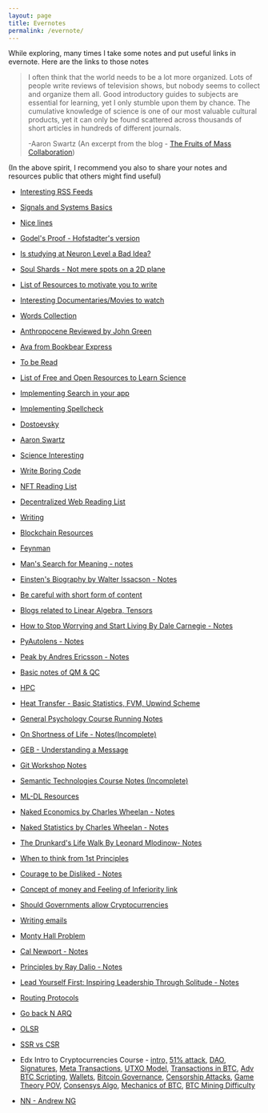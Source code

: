 ```yaml
---
layout: page
title: Evernotes
permalink: /evernote/
---
```


While exploring, many times I take some notes and put useful links in evernote. Here are the links to those notes

> I often think that the world needs to be a lot more organized. Lots of people write reviews of television shows, but nobody seems to collect and organize them all. Good introductory guides to subjects are essential for learning, yet I only stumble upon them by chance. The cumulative knowledge of science is one of our most valuable cultural products, yet it can only be found scattered across thousands of short articles in hundreds of different journals.
>
> -Aaron Swartz (An excerpt from the blog - [The Fruits of Mass Collaboration](http://www.aaronsw.com/weblog/masscollab))

(In the above spirit, I recommend you also to share your notes and resources public that others might find useful)

- [Interesting RSS Feeds](https://www.evernote.com/shard/s367/sh/59acefc0-25c5-0b12-acd7-4232f72170e7/2cfd84efe9fba2509b4c18b6a07bc0a4)

- [Signals and Systems Basics](https://www.evernote.com/shard/s367/sh/0cd6815a-9478-67c3-0e4a-d4ed5172f63b/42997bebe040bc235b42159e68012661)

- [Nice lines](https://www.evernote.com/shard/s367/sh/c01df478-9b90-ec39-c626-5fb618c807f1/f8b9aa4e98a81ea68950ced377f5ee9a)

- [Godel's Proof - Hofstadter's version](https://www.evernote.com/shard/s367/sh/c9599ea5-821e-46ef-6e40-a92a190e5401/d862258867b9f6c3150161321b806861)

- [Is studying at Neuron Level a Bad Idea?](https://www.evernote.com/shard/s367/sh/b0fd1363-d57e-3ec6-4521-8b70376bcb52/ec4135d9962d006d99e51ff69bb3606a)

- [Soul Shards - Not mere spots on a 2D plane](https://www.evernote.com/shard/s367/sh/028dd758-871b-9f7f-6597-5bd512790882/c11c37ad7a5be3884e0b16f2c282c5eb)

- [List of Resources to motivate you to write](https://www.evernote.com/shard/s367/sh/989bcb5b-fd8f-a78c-0d7c-da3ae2b0b712/fa52fa2cb9e438e4c17b0cf59f395a52)

- [Interesting Documentaries/Movies to watch](https://www.evernote.com/shard/s367/sh/0027804a-e545-9aed-da8e-3b03b1324428/25d98672a8da5cee456a1328cb832771)

- [Words Collection](https://www.evernote.com/shard/s367/sh/9cfef0e1-9c92-f27b-4f63-9a0d57cf1656/bf0abf29d9aa926f67c8a77da2337e51)

- [Anthropocene Reviewed by John Green](https://www.evernote.com/shard/s367/sh/cdbb454d-5c8d-3e0c-59b5-9ca9a4d68c03/504df245ad323d890aba9b6a248585ad)

- [Ava from Bookbear Express](https://www.evernote.com/shard/s367/sh/959b0d37-5d72-0757-2689-043d19bcb6dc/cfb812151247e88c78ab1125303a9dad)

- [To be Read](https://www.evernote.com/shard/s367/sh/32b23265-ee33-8e63-d96c-8c13195c1f25/d2669d30dac65869484090f35126a011)

- [List of Free and Open Resources to Learn Science](https://www.evernote.com/shard/s367/sh/18e5c02f-58c8-da67-89e5-20af84a3a3b3/fb775947180b391d9b0140679efe2db2)

- [Implementing Search in your app](https://www.evernote.com/shard/s367/sh/e285d6fb-6db2-4fe4-5336-6948b4410f81/39d60bb6ebfedd8a8c2097b2df8d249d)

- [Implementing Spellcheck](https://www.evernote.com/shard/s367/sh/ef080fcc-b805-8d29-7216-1fbd32be7222/521b50680a852352a046567a0ee98c2a)

- [Dostoevsky](https://www.evernote.com/shard/s367/sh/c8145241-e9e5-353d-8142-15199e024d21/9f2ae2228e5ca4edaf1f84ffbe83b9e5)

- [Aaron Swartz](https://www.evernote.com/shard/s367/sh/435a174b-1458-819b-4050-7bca54e52333/3fa6b2d12c79172f31a0e3b42380bec3)

- [Science Interesting](https://www.evernote.com/shard/s367/sh/c43df65d-ffff-4bd3-5f30-82d5f54a8b22/6f1e48c97b224ee652c89e51bf620b1f)

- [Write Boring Code](https://www.evernote.com/shard/s367/sh/a6722d67-3264-d7db-8c23-2674f339a2fe/8faca34cabd331e9441a42b34eefc78e)

- [NFT Reading List](https://www.evernote.com/shard/s367/sh/ba84ef5b-f3fb-3b87-1c3c-30b31aba1635/b0d57719d662d3e8c24baee8a7f1b5c4)

- [Decentralized Web Reading List](https://www.evernote.com/shard/s367/sh/f90a52ae-a87e-b2e9-d061-226d4163e486/be3ba315a6d949b590d4cb8b863583bc)

- [Writing](https://www.evernote.com/shard/s367/sh/1e4ede00-5187-55d8-ae04-7f99f23ffabe/92985a220e9a6ffa3d68dfb0a81ca15e)

- [Blockchain Resources](https://www.evernote.com/shard/s367/sh/9c4ee9eb-d129-e7e6-74cb-ae9f06d0c996/6126a823b877105f27a046ab6af00cbc)

- [Feynman](https://www.evernote.com/shard/s367/sh/b44147c0-b8f2-bc92-6e4e-65bd9051ae3a/0fd7fed36cba4bcdd58b70222db41dce)

- [Man's Search for Meaning - notes](https://www.evernote.com/shard/s367/sh/21fa138e-1661-f1de-1991-f1c77a7e4bfe/da95e739e826d008f9b9669151a68137)

- [Einsten's Biography by Walter Issacson - Notes](https://www.evernote.com/shard/s367/sh/a84189f0-2162-05fe-bb00-e979fdcd9057/06ce23cf9392021703f46511555bb171)

- [Be careful with short form of content](https://www.evernote.com/shard/s367/sh/e52f94ef-d747-bad2-6ad0-efbdff12a217/59e0e8dd1d6928b926679f0a07fb18a3)

- [Blogs related to Linear Algebra, Tensors](https://www.evernote.com/shard/s367/sh/c6b38218-c4a7-bfdc-517c-2d7f11450110/03f33aa681cd5f0c40a1df26f154f7cd)

- [How to Stop Worrying and Start Living By Dale Carnegie - Notes](https://www.evernote.com/shard/s367/sh/ee4c797e-618b-ec52-b81c-86d4b3d076a3/28b93492c48fbc47d4bba2190e788793)

- [PyAutolens - Notes](https://www.evernote.com/shard/s367/sh/7b36b234-1fe7-1231-5073-9d80a1d7cd16/c626848a8efcfdc6476ad051e6646cea)

- [Peak by Andres Ericsson - Notes](https://www.evernote.com/shard/s367/sh/4028a30e-ebfe-7fc1-db87-f4065bce6b05/5b050e9f94f993cf41322479b0f8202c)

- [Basic notes of QM & QC](https://www.evernote.com/shard/s367/sh/1e5664ee-353b-39a6-a8fd-152af418bde3/12d0abcda6e680599dfbf1767dc2e90f)

- [HPC](https://www.evernote.com/shard/s367/sh/3ec01a84-987e-429d-8fc4-7ab9bf4d8d6d/e045dd667bd7db1f89c5178c5d1a12d1)

- [Heat Transfer - Basic Statistics, FVM, Upwind Scheme](https://www.evernote.com/shard/s367/sh/eed9cdfc-f0a4-de3e-e207-3612d8a5d61d/a17fb4914f8a290584986a442c37d226)

- [General Psychology Course Running Notes](https://www.evernote.com/shard/s367/sh/4e9e2105-8d63-4942-8ec4-75d581716b8f/2195f958301aaea72091d033efead05d)

- [On Shortness of Life - Notes(Incomplete)](https://www.evernote.com/shard/s367/sh/34fe9731-ec3c-0af8-4b28-73af8b562748/979119018b62196fe449f5f55693dbef)

- [GEB - Understanding a Message](https://www.evernote.com/shard/s367/sh/935931a5-bbec-e88b-ad18-040e40ea3bb9/57c7aaaa117644f280db929b36d314aa)

- [Git Workshop Notes](https://www.evernote.com/shard/s367/sh/2fd536ac-60ee-b536-947b-72d0f808cb0f/473c07a8b5b3a4b0df0a4d986f351b3a)

- [Semantic Technologies Course Notes (Incomplete)](https://www.evernote.com/shard/s367/sh/17f99a86-99a1-0cfc-7059-47eebd1c1607/f76c68bca07d88e4ed80f1df7fd3da22)

- [ML-DL Resources](https://www.evernote.com/shard/s367/sh/ce1f0132-3fa4-3da3-dd18-62ab71fab111/bfda6165cccc2a74d06c37ce5f508a78)

- [Naked Economics by Charles Wheelan - Notes](https://www.evernote.com/shard/s367/sh/c0381c36-10ed-be43-b6e3-d72983b94a85/fc45b754cc69cfcc21701de8c9830fb8)

- [Naked Statistics by Charles Wheelan - Notes](https://www.evernote.com/shard/s367/sh/23a097ba-6546-fd66-a006-2b9c634edaf4/3bd1dd82b855d90dc09299da3eee90ea)

- [The Drunkard's Life Walk By Leonard Mlodinow- Notes](https://www.evernote.com/shard/s367/sh/92ffb41f-4520-28d7-c115-ab97b86eb80b/d8e3084297c4f8bd22e416a670155df2)

- [When to think from 1st Principles](https://www.evernote.com/shard/s367/sh/24ff69e5-ee68-852e-ca7c-352ee52bb365/cdcd891d9f0cf5328bc4d571844ac94c)

- [Courage to be Disliked - Notes](https://www.evernote.com/shard/s367/sh/55709871-34e4-6981-d53d-f97fb317d91a/ebc7f088d3ddd61baeb4eb8f63c6c2be)

- [Concept of money and Feeling of Inferiority link](https://www.evernote.com/shard/s367/sh/4fe2305c-10cd-37fd-a97a-00dbad3a4a90/1c4edf28fe0d05a09bcd98c8237cbb81)

- [Should Governments allow Cryptocurrencies](https://www.evernote.com/shard/s367/sh/bd938450-6e96-9088-1f06-ce10a47aec7e/8012f23c0d5d4755c6a428226e0e5e9a)

- [Writing emails](https://www.evernote.com/shard/s367/sh/dcaba1c8-e920-087b-eca6-f818006e55f1/5a894b6d563bc2231e525189221cf0f3)

- [Monty Hall Problem](https://www.evernote.com/shard/s367/sh/6370024c-a6a3-f8fe-a6c2-a268f97761fd/c394f355a1786e9d842b5f10a8d6002a)

- [Cal Newport - Notes](https://www.evernote.com/shard/s367/sh/342c0e50-8c94-f704-cfc0-fb0af99eea93/aefe0c41865fc09385f7f3f61ab2be34)

- [Principles by Ray Dalio - Notes](https://www.evernote.com/shard/s367/sh/4dc74f40-9349-834d-cce3-2cbfbd85da50/2c389d54547fed7f722b567c20570dde)

- [Lead Yourself First: Inspiring Leadership Through Solitude - Notes](https://www.evernote.com/shard/s367/sh/d9d10acb-e68b-b4f6-494d-076b11ab6d1f/8b04190f9695d538711d338ecceef7e9)

- [Routing Protocols](https://www.evernote.com/shard/s367/sh/7403ff23-2239-4da0-ba5a-b6b30b833593/34d7b863130d90e8afa72ec9a7043b63)

- [Go back N ARQ](https://www.evernote.com/shard/s367/sh/1ee8c48b-844c-48db-81be-065acc6ae8e3/5076cc25f5aee0e6193a38eb80be82cd)

- [OLSR](https://www.evernote.com/shard/s367/sh/27736a33-def5-44f9-b0cc-de33a12e009c/ef89dceb1cc47edf73af544510979a53)

- [SSR vs CSR](https://www.evernote.com/shard/s367/sh/f1f90662-790f-4749-ad84-1605cf075ca8/77be3caf64191150dd6e9cc7c0e78977)

- Edx Intro to Cryptocurrencies Course - [intro,](https://www.evernote.com/shard/s367/sh/6cc3879d-93ad-4a9a-b525-813a4ababf69/de3d80ce37ee39550d4c052197479d94) [51% attack](https://www.evernote.com/shard/s367/sh/365e0e30-a867-4c42-a2d3-64cae51077b6/58abf87d6ffc73bdd98863a828f33bc0), [DAO](https://www.evernote.com/shard/s367/sh/a4315134-2373-4e09-bd90-bb8899e89fd4/974b2bfa87906bf1c1476b97d7f5c94c), [Signatures](https://www.evernote.com/shard/s367/sh/3f15f2e3-03b8-4693-a88b-6fbdbcfbfdad/b2d49e31211b0fc73b6e70d7e810814d), [Meta Transactions](https://www.evernote.com/shard/s367/sh/b032c4f3-e716-4783-9fe7-c67d1b97f643/4902e49a963d10884c8b862bfa866479), [UTXO Model](https://www.evernote.com/shard/s367/sh/38c1ca88-d561-47d2-9f4e-0c7a012ee57f/c6f564dbae9dcd3942711b920bb6f821), [Transactions in BTC](https://www.evernote.com/shard/s367/sh/a81551ab-329c-4603-9200-f6773bf63bf1/f5fa461a7ffba226a411703dfb0bba3b), [Adv BTC Scripting](https://www.evernote.com/shard/s367/sh/07b5876f-6a0c-494f-a047-10a7e81845f5/8cbd73e94d51ca5531b7bc022eaafa80), [Wallets](https://www.evernote.com/shard/s367/sh/999b2e27-a32b-47b0-a105-fe04cdcdd8e6/f4ca00615e9ca80cb70d7cd7a432b251), [Bitcoin Governance](https://www.evernote.com/shard/s367/sh/ce9142ab-c5f7-4d3a-a4d1-dd7e5ceab530/d0121d2ff303bc14dae4c3c35448ef1c), [Censorship Attacks](https://www.evernote.com/shard/s367/sh/7813b512-7f5d-4840-854a-4d3c51b5eef0/47e71e48b9b8cdd8bc968a9cdedb7200), [Game Theory POV](https://www.evernote.com/shard/s367/sh/da4f5a9d-7698-4e9b-8365-522b01bf88e0/45a7f869fe132a8840ce8dd324659667), [Consensys Algo](https://www.evernote.com/shard/s367/sh/dd1e32be-eba5-452c-8f0f-c22fd78fdebe/a67903ea566f11ab28a949e201f49a82), [Mechanics of BTC](https://www.evernote.com/shard/s367/sh/71957259-99e1-4f08-aa82-b20087c37afd/5ce71fc3251914774138c41cbb72e1f2), [BTC Mining Difficulty](https://www.evernote.com/shard/s367/sh/8ceafb5d-639e-4588-812a-f1712645f20c/f53a33fd7bce31a18a83ac1bf9be02c1)

- [NN - Andrew NG](https://www.evernote.com/shard/s367/sh/2d319090-1d58-41ec-b3ab-0d43666d5fdb/f0f3e8ad4265f8a53220d1711095cf8b)

  

